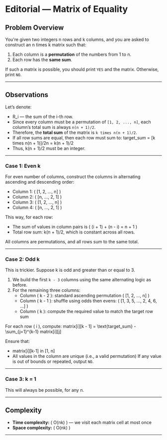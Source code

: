 # Editorial — Matrix of Equality

## Problem Overview

You're given two integers n rows and k columns, and you are asked to construct an n times k matrix such that:

1. Each column is a **permutation** of the numbers from 1 to n.
2. Each row has the **same sum**.

If such a matrix is possible, you should print `YES` and the matrix. Otherwise, print `NO`.

---

## Observations

Let’s denote:

- R_i — the sum of the i-th row.
- Since every column must be a permutation of `[1, 2, ..., n]`, each column’s total sum is always `n(n + 1)/2`.
- Therefore, the **total sum** of the matrix is `k times n(n + 1)/2`.
- If all row sums are equal, then each row must sum to:
  target_sum = [k times n(n + 1)]/2n = k(n + 1)/2
- Thus, k(n + 1)/2 must be an integer.

---

### Case 1: Even k

For even number of columns, construct the columns in alternating ascending and descending order:

- Column 1: \( [1, 2, ..., n] \)
- Column 2: \( [n, ..., 2, 1] \)
- Column 3: \( [1, 2, ..., n] \)
- Column 4: \( [n, ..., 2, 1] \)

This way, for each row:
- The sum of values in column pairs is \( (i + 1) + (n - i) = n + 1 \)
- Total row sum: k(n + 1)/2, which is constant across all rows. <br>

All columns are permutations, and all rows sum to the same total.

---

### Case 2: Odd k

This is trickier. Suppose k is odd and greater than or equal to 3.

1. We build the first `k - 3` columns using the same alternating logic as before.
2. For the remaining three columns:
   - Column \( k - 2 \): standard ascending permutation \( [1, 2, ..., n] \)
   - Column \( k - 1 \): shuffle using odds then evens: \( [1, 3, 5, ..., 2, 4, 6, ...] \)
   - Column \( k \): compute the required value to match the target row sum

For each row \( i \), compute:
matrix[i][k - 1] = \text{target\_sum} - \sum_{j=1}^{k-1} matrix[i][j]

Ensure that:
- matrix[i][k-1] in [1, n]
- All values in the column are unique (i.e., a valid permutation)
If any value is out of bounds or repeated, output `NO`.

---

### Case 3: k = 1

This will always be possible, for any n.

---

## Complexity

- **Time complexity:** \( O(nk) \) — we visit each matrix cell at most once
- **Space complexity:** \( O(nk) \)

---

